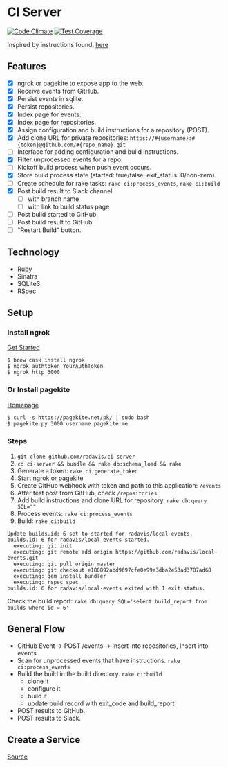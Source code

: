 # CI Server

[![Code Climate](https://codeclimate.com/github/codeclimate/codeclimate/badges/gpa.svg)](https://codeclimate.com/github/codeclimate/codeclimate)
[![Test Coverage](https://codeclimate.com/github/codeclimate/codeclimate/badges/coverage.svg)](https://codeclimate.com/github/codeclimate/codeclimate/coverage)

Inspired by instructions found, [here](https://developer.github.com/v3/guides/building-a-ci-server/)

## Features

* [x] ngrok or pagekite to expose app to the web.
* [x] Receive events from GitHub.
* [x] Persist events in sqlite.
* [x] Persist repositories.
* [x] Index page for events.
* [x] Index page for repositories.
* [x] Assign configuration and build instructions for a repository (POST).
* [x] Add clone URL for private repositories: `https://#{username}:#{token}@github.com/#{repo_name}.git`
* [ ] Interface for adding configuration and build instructions.
* [x] Filter unprocessed events for a repo.
* [ ] Kickoff build process when push event occurs.
* [x] Store build process state (started: true/false, exit_status: 0/non-zero).
* [ ] Create schedule for rake tasks: `rake ci:process_events`, `rake ci:build`
* [x] Post build result to Slack channel.
  - [ ] with branch name
  - [ ] with link to build status page
* [ ] Post build started to GitHub.
* [ ] Post build result to GitHub.
* [ ] "Restart Build" button.

## Technology

* Ruby
* Sinatra
* SQLite3
* RSpec

## Setup

### Install ngrok

[Get Started](https://dashboard.ngrok.com/get-started)

```
$ brew cask install ngrok
$ ngrok authtoken YourAuthToken
$ ngrok http 3000
```

### Or Install pagekite

[Homepage](https://pagekite.net/)

```
$ curl -s https://pagekite.net/pk/ | sudo bash
$ pagekite.py 3000 username.pagekite.me
```

### Steps

1. `git clone github.com/radavis/ci-server`
1. `cd ci-server && bundle && rake db:schema_load && rake`
1. Generate a token: `rake ci:generate_token`
1. Start ngrok or pagekite
1. Create GitHub webhook with token and path to this application: `/events`
1. After test post from GitHub, check `/repositories`
1. Add build instructions and clone URL for repository. `rake db:query SQL=""`
1. Process events: `rake ci:process_events`
1. Build: `rake ci:build`

```
Update builds.id: 6 set to started for radavis/local-events.
builds.id: 6 for radavis/local-events started.
  executing: git init
  executing: git remote add origin https://github.com/radavis/local-events.git
  executing: git pull origin master
  executing: git checkout e180892abd9697cfe0e99e3dba2e53ad3787ad68
  executing: gem install bundler
  executing: rspec spec
builds.id: 6 for radavis/local-events exited with 1 exit status.
```

Check the build report: `rake db:query SQL='select build_report from builds where id = 6'`

## General Flow

* GitHub Event -> POST /events -> Insert into repositories, Insert into events
* Scan for unprocessed events that have instructions. `rake ci:process_events`
* Build the build in the build directory. `rake ci:build`
  - clone it
  - configure it
  - build it
  - update build record with exit_code and build_report
* POST results to GitHub.
* POST results to Slack.

## Create a Service

[Source](https://blog.frd.mn/how-to-set-up-proper-startstop-services-ubuntu-debian-mac-windows/)
